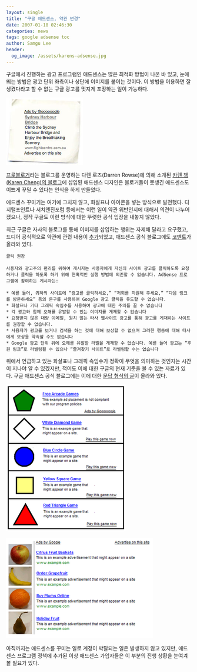 ```yaml
---
layout: single
title: "구글 애드센스, 약관 변경"
date: 2007-01-18 02:46:30
categories: news
tags: google adsense toc
author: Samgu Lee
header:
  og_image: /assets/karens-adsense.jpg
---
```


구글에서 진행하는 광고 프로그램인 애드센스는 많은 최적화 방법이 나온 바 있고, 눈에 띄는 방법은 광고 단위 좌측이나 상단에 이미지를 붙이는 것이다. 이 방법을 이용하면 잘 생겼다라고 할 수 없는 구글 광고를 멋지게 포장하는 일이 가능하다.

![카렌 챙의 애드센스 디자인](/assets/karens-adsense.jpg)

[프로블로거](http://www.problogger.net/)라는 블로그를 운영하는 다렌 로즈(Darren Rowse)에 의해 소개된 [카렌 챙(Karen Cheng)의 블로그](http://www.karencheng.com.au/)에 삽입된 애드센스 디자인은 블로거들이 못생긴 애드센스도 이쁘게 꾸밀 수 있다는 인식을 하게 만들었다.

애드센스 꾸미기는 여기에 그치지 않고, 화살표나 아이콘을 넣는 방식으로 발전했다. 디지털포인트나 서치엔진포럼 등에서는 이런 일이 약관 위반인지에 대해서 의견이 나누어 졌으나, 정작 구글도 이런 방식에 대한 뚜렷한 공식 입장을 내놓지 않았다.

최근 구글은 자사의 블로그를 통해 이미지를 삽입하는 행위는 자제해 달라고 요구했고, 드디어 공식적으로 약관에 관련 내용이 [추가](https://google.com/adsense/support/bin/answer.py?answer=48182)되었고, 애드센스 공식 블로그에도 [코멘트](http://adsense.blogspot.com/2007/01/updated-program-policy-page.html)가 올라와 있다.

    클릭 권장

    사용자와 광고주의 편리를 위하여 게시자는 사용자에게 자신의 사이트 광고를 클릭하도록 요청하거나 클릭을 하도록 하기 위해 현혹적인 실행 방법에 의존할 수 없습니다. AdSense 프로그램에 참여하는 게시자는:

    * 예를 들어, 귀하의 사이트에 “광고를 클릭하세요,” “저희를 지원해 주세요,” “다음 링크를 방문하세요” 등의 문구를 사용하여 Google 광고 클릭을 유도할 수 없습니다.
    * 화살표나 기타 그래픽 속임수를 사용하여 광고에 대한 주의를 끌 수 없습니다
    * 각 광고와 함께 오해를 유발할 수 있는 이미지를 게재할 수 없습니다
    * 요청받지 않은 대량 이메일, 원치 않는 타사 웹사이트 광고를 통해 광고를 게재하는 사이트를 권장할 수 없습니다.
    * 사용자가 광고를 보거나 검색을 하는 것에 대해 보상할 수 없으며 그러한 행동에 대해 타사에게 보상을 약속할 수도 없습니다
    * Google 광고 단위 위에 오해를 유발할 라벨을 게재할 수 없습니다. 예를 들어 광고는 “후원 링크”로 라벨링될 수 있으나 “즐겨찾기 사이트”로 라벨링할 수는 없습니다

위에서 언급하고 있는 화살표나 그래픽 속임수가 정확이 무엇을 의미하는 것인지는 시간이 지나야 알 수 있겠지만, 적어도 이에 대한 구글의 현재 기준을 볼 수 있는 자료가 있다. 구글 애드센스 공식 블로그에는 이에 대한 [문답 형식의 글](http://adsense.blogspot.com/2006/12/ad-and-image-placement-policy.html)이 올라와 있다.

![애드센스에 금지된 예 1](/assets/do-not-this-adsense.png)

![애드센스에 금지된 예 2](/assets/do-not-this-sample.png)

아직까지는 애드센스를 꾸미는 일로 계정이 박탈되는 일은 발생하지 않고 있지만, 애드센스 프로그램 정책에 추가된 이상 애드센스 가입자들은 이 부분의 진행 상황을 눈여겨 볼 필요가 있다.
